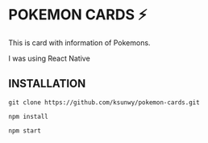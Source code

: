 # POKEMON CARDS ⚡️

This is card with information of Pokemons.

I was using React Native

## INSTALLATION

```
git clone https://github.com/ksunwy/pokemon-cards.git

npm install

npm start
```